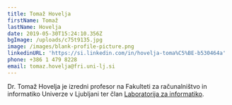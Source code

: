 ```yaml
---
title: Tomaž Hovelja
firstName: Tomaž
lastName: Hovelja
date: 2019-05-30T15:24:10.356Z
bgImage: /uploads/c75t9135.jpg
image: /images/blank-profile-picture.png
linkedinURL: 'https://si.linkedin.com/in/hovelja-toma%C5%BE-b530464a'
phone: +386 1 479 8228
email: tomaz.hovelja@fri.uni-lj.si
---
```

Dr. Tomaž Hovelja je izredni profesor na Fakulteti za računalništvo in informatiko Univerze v Ljubljani ter član [Laboratorija za informatiko](https://www.fri.uni-lj.si/sl/laboratorij/li).
